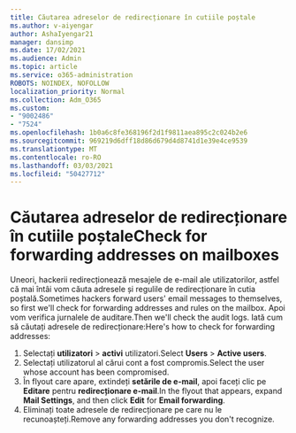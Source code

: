 ```yaml
---
title: Căutarea adreselor de redirecționare în cutiile poștale
ms.author: v-aiyengar
author: AshaIyengar21
manager: dansimp
ms.date: 17/02/2021
ms.audience: Admin
ms.topic: article
ms.service: o365-administration
ROBOTS: NOINDEX, NOFOLLOW
localization_priority: Normal
ms.collection: Adm_O365
ms.custom:
- "9002486"
- "7524"
ms.openlocfilehash: 1b0a6c8fe368196f2d1f9811aea895c2c024b2e6
ms.sourcegitcommit: 969219d6dff18d86d679d4d8741d1e39e4ce9539
ms.translationtype: MT
ms.contentlocale: ro-RO
ms.lasthandoff: 03/03/2021
ms.locfileid: "50427712"
---
```

# <a name="check-for-forwarding-addresses-on-mailboxes"></a><span data-ttu-id="19889-102">Căutarea adreselor de redirecționare în cutiile poștale</span><span class="sxs-lookup"><span data-stu-id="19889-102">Check for forwarding addresses on mailboxes</span></span>

<span data-ttu-id="19889-103">Uneori, hackerii redirecționează mesajele de e-mail ale utilizatorilor, astfel că mai întâi vom căuta adresele și regulile de redirecționare în cutia poștală.</span><span class="sxs-lookup"><span data-stu-id="19889-103">Sometimes hackers forward users' email messages to themselves, so first we'll check for forwarding addresses and rules on the mailbox.</span></span> <span data-ttu-id="19889-104">Apoi vom verifica jurnalele de auditare.</span><span class="sxs-lookup"><span data-stu-id="19889-104">Then we'll check the audit logs.</span></span> <span data-ttu-id="19889-105">Iată cum să căutați adresele de redirecționare:</span><span class="sxs-lookup"><span data-stu-id="19889-105">Here's how to check for forwarding addresses:</span></span>

1. <span data-ttu-id="19889-106">Selectați **utilizatori**  >  **activi** utilizatori.</span><span class="sxs-lookup"><span data-stu-id="19889-106">Select **Users** > **Active users**.</span></span>
1. <span data-ttu-id="19889-107">Selectați utilizatorul al cărui cont a fost compromis.</span><span class="sxs-lookup"><span data-stu-id="19889-107">Select the user whose account has been compromised.</span></span>
1. <span data-ttu-id="19889-108">În flyout care apare, extindeți **setările de e-mail**, apoi faceți clic pe **Editare** pentru **redirecționare e-mail**.</span><span class="sxs-lookup"><span data-stu-id="19889-108">In the flyout that appears, expand **Mail Settings**, and then click **Edit** for **Email forwarding**.</span></span>
1. <span data-ttu-id="19889-109">Eliminați toate adresele de redirecționare pe care nu le recunoașteți.</span><span class="sxs-lookup"><span data-stu-id="19889-109">Remove any forwarding addresses you don't recognize.</span></span>